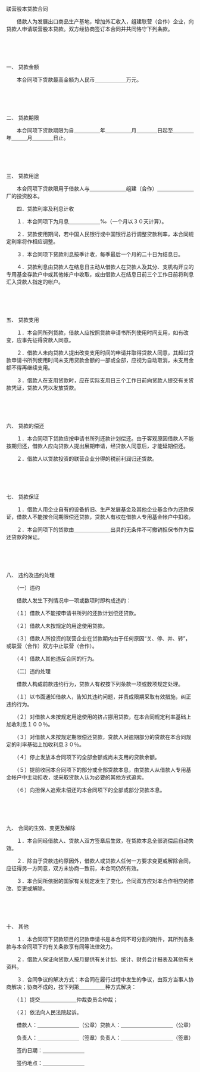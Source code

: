 



联营股本贷款合同



 

　　借款人为发展出口商品生产基地，增加外汇收入，组建联营（合作）企业，向贷款人申请联营股本贷款。双方经协商签订本合同并共同恪守下列条款。

　　

　　

一、
贷款金额

　　本合同项下贷款最高金额为人民币＿＿＿＿＿＿万元。

　　

　　

二、
贷款期限

　　本合同项下贷款期限为自＿＿＿＿＿年＿＿＿＿＿月＿＿＿＿日起至＿＿＿＿年＿＿＿月＿＿＿＿日止。

　　

　　

三、
贷款用途

　　本合同项下贷款限用于借款人与＿＿＿＿＿＿＿组建（合作）＿＿＿＿＿＿＿厂的投资股本。

　　四．贷款利率及利息计收

　　１．本合同项下为月息＿＿＿＿＿＿‰（一个月以３０天计算）。

　　２．贷款使用期间，若中国人民银行或中国银行总行调整贷款利率，本合同规定利率将作相应调整。

　　３．本合同项下贷款利息按季计收，每季最后一个月的二十日为结息日。

　　４．贷款利息由贷款人在结息日主动从借款人在贷款人及其分、支机构开立的专用基金存款户中或其他帐户中收取，或由借款人在结息日前三个工作日前将利息汇入贷款人指定的帐户。

　　

　　

五、
贷款支用

　　１．本合同所列贷款，借款人应按照贷款申请书所列使用时间支用，如有改变，应事先征得贷款人同意。

　　２．借款人未向贷款人提出改变支用时间的申请并取得贷款人同意，其超过贷款申请书所列使用时间未支用贷款金额的一部或全部，应视为自动取消，未支用金额不得再继续支用。

　　３．借款人在支用贷款时，应在实际支用日三个工作日前向贷款人提交有关贷款凭证，贷款人凭以发放贷款。

　　

　　

六、
贷款的偿还

　　１．本合同项下贷款应按申请书所列还款计划偿还。由于客观原因借款人不能按期归还，借款人应向贷款人提出展期申请，经贷款人同意后，才能延期偿还。

　　２．借款人以贷款投资的联营企业分得的税前利润归还贷款。

　　

　　

七、
贷款保证

　　１．借款人用企业自有的设备折旧、生产发展基金及其他企业基金作为还款保证，借款人不能按合同期限偿还贷款，贷款人有权在借款人专用基金帐户中扣收。

　　２．本合同项下的贷款由＿＿＿＿＿＿＿出具的无条件不可撤销担保书作为偿还贷款的保证。

　　

　　

八、
违约及违约处理

　　（一）违约

　　借款人发生下列情况中一项或数项时即构成违约：

　　（１）借款人不能按申请书所列的还款计划偿还贷款。

　　（２）借款人未按规定的用途使用贷款。

　　（３）借款人所投资的联营企业在贷款期内由于任何原因“关、停、并、转”，或联营（合作）双方中止联营（合作）。

　　（４）借款人其他违反合同的行为。

　　（二）违约处理

　　借款人构成前款违约行为，贷款人有权按下列条款一项或数项规定处理。

　　（１）以书面通知借款人，告知其违约问题，并责成限期采取有效措施，纠正违约行为。

　　（２）对借款人未按规定用途使用的挤占挪用贷款，在本合同规定利率基础上加收利息１００％。

　　（３）对借款人未按规定期限偿还贷款，贷款人对逾期部分的贷款在本合同规定的利率基础上加收利息３０％。

　　（４）停止发放本合同项下的全部金额或尚未支用的贷款余额。

　　（５）提前收回本合同项下的部分或全部贷款本息，由贷款人从借款人专用基金帐户中主动扣收，或采取贷款人认为必要的其他方式追索。

　　（６）向担保人追索未偿还的本合同项下的全部或部分贷款本息。

　　

　　

九、
合同的生效、变更及解除

　　１．本合同经借款人、贷款人双方签章后生效，在贷款本息全部消偿后自动失效。

　　２．除由于贷款违约原因外，借款人或贷款人任何一方要求变更或解除合同，应征得另一方同意，双方未协商一致前，本合同仍然有效。

　　３．本合同所依据的国家有关规定发生了变化，合同双方应对本合作相应的修改、变更或解除。

　　

　　

十、
其他

　　１．本合同项下贷款项目的贷款申请书是本合同不可分割的附件，其所列各条款与本合同项下的有关条款享有同等法律效力。

　　２．借款人保证向贷款人按月提供有关计划、统计、财务会计报表及其他有关资料。

　　３．合同争议的解决方式：本合同在履行过程中发生的争议，由双方当事人协商解决；协商不成的，按下列第＿＿＿＿＿种方式解决：

　　（１）提交＿＿＿＿＿＿＿仲裁委员会仲裁；

　　（２）依法向人民法院起诉。　　

　　借款人：＿＿＿＿＿＿＿＿（公章）贷款人：＿＿＿＿＿＿＿＿＿＿（公章）

　　负责人：＿＿＿＿＿＿＿＿（签章）负责人：＿＿＿＿＿＿＿＿＿＿（签章）

　　签约日期：＿＿＿＿＿＿＿＿

　　签约地点：＿＿＿＿＿＿＿＿

　　